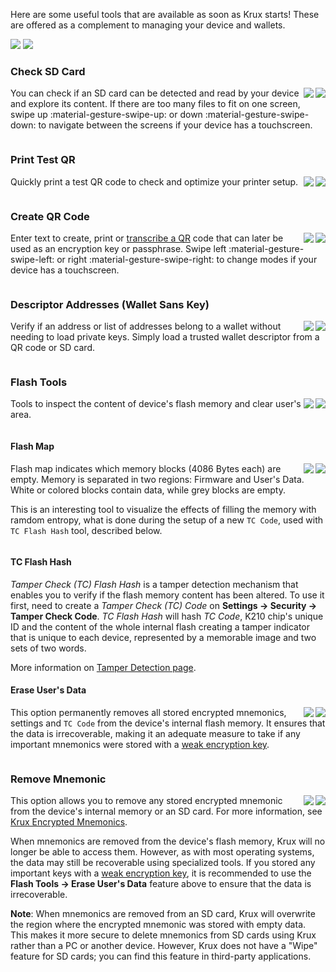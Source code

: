 Here are some useful tools that are available as soon as Krux starts! These are offered as a complement to managing your device and wallets.

<img src="../../../img/maixpy_amigo/tools-options-300.png" class="amigo">
<img src="../../../img/maixpy_m5stickv/tools-options-250.png" class="m5stickv">

### Check SD Card
<img src="../../../img/maixpy_m5stickv/check-sd-card-250.png" align="right" class="m5stickv">
<img src="../../../img/maixpy_amigo/check-sd-card-300.png" align="right" class="amigo">

You can check if an SD card can be detected and read by your device and explore its content. If there are too many files to fit on one screen, swipe up :material-gesture-swipe-up: or down :material-gesture-swipe-down: to navigate between the screens if your device has a touchscreen.

<div style="clear: both"></div>

### Print Test QR
<img src="../../../img/maixpy_m5stickv/print-test-qr-250.png" align="right" class="m5stickv">
<img src="../../../img/maixpy_amigo/print-test-qr-300.png" align="right" class="amigo">

Quickly print a test QR code to check and optimize your printer setup.

<div style="clear: both"></div>

### Create QR Code
<img src="../../../img/maixpy_m5stickv/create-qr-code-250.png" align="right" class="m5stickv">
<img src="../../../img/maixpy_amigo/create-qr-code-300.png" align="right" class="amigo">

Enter text to create, print or [transcribe a QR](./QR-transcript-tools.md) code that can later be used as an encryption key or passphrase. Swipe left :material-gesture-swipe-left: or right :material-gesture-swipe-right: to change modes if your device has a touchscreen.

<div style="clear: both"></div>

### Descriptor Addresses (Wallet Sans Key)
<img src="../../../img/maixpy_m5stickv/descriptor-addresses-250.png" align="right" class="m5stickv">
<img src="../../../img/maixpy_amigo/descriptor-addresses-300.png" align="right" class="amigo">

Verify if an address or list of addresses belong to a wallet without needing to load private keys. Simply load a trusted wallet descriptor from a QR code or SD card.

<div style="clear: both"></div>

### Flash Tools
<img src="../../../img/maixpy_m5stickv/flash-tools-250.png" align="right" class="m5stickv">
<img src="../../../img/maixpy_amigo/flash-tools-300.png" align="right" class="amigo">

Tools to inspect the content of device's flash memory and clear user's area.

<div style="clear: both"></div>

#### Flash Map
<img src="../../../img/maixpy_m5stickv/flash-map-250.png" align="right" class="m5stickv">
<img src="../../../img/maixpy_amigo/flash-map-300.png" align="right" class="amigo">

Flash map indicates which memory blocks (4086 Bytes each) are empty. Memory is separated in two regions: Firmware and User's Data. White or colored blocks contain data, while grey blocks are empty.

This is an interesting tool to visualize the effects of filling the memory with ramdom entropy, what is done during the setup of a new `TC Code`, used with `TC Flash Hash` tool, described below.

<div style="clear: both"></div>

#### TC Flash Hash
*Tamper Check (TC) Flash Hash* is a tamper detection mechanism that enables you to verify if the flash memory content has been altered. To use it first, need to create a *Tamper Check (TC) Code* on **Settings -> Security -> Tamper Check Code**.
*TC Flash Hash* will hash *TC Code*, K210 chip's unique ID and the content of the whole internal flash creating a tamper indicator that is unique to each device, represented by a memorable image and two sets of two words.

More information on [Tamper Detection page](tamper-detection.md).

#### Erase User's Data
<img src="../../../img/maixpy_m5stickv/erase-data-250.png" align="right" class="m5stickv">
<img src="../../../img/maixpy_amigo/erase-data-300.png" align="right" class="amigo">

This option permanently removes all stored encrypted mnemonics, settings and `TC Code` from the device's internal flash memory. It ensures that the data is irrecoverable, making it an adequate measure to take if any important mnemonics were stored with a [weak encryption key](https://www.hivesystems.com/blog/are-your-passwords-in-the-green).

<div style="clear: both"></div>

### Remove Mnemonic
<img src="../../../img/maixpy_m5stickv/load-mnemonic-storage-options-250.png" align="right" class="m5stickv">
<img src="../../../img/maixpy_amigo/load-mnemonic-storage-options-300.png" align="right" class="amigo">

This option allows you to remove any stored encrypted mnemonic from the device's internal memory or an SD card. For more information, see [Krux Encrypted Mnemonics](./encrypted-mnemonics.md).

When mnemonics are removed from the device's flash memory, Krux will no longer be able to access them. However, as with most operating systems, the data may still be recoverable using specialized tools. If you stored any important keys with a [weak encryption key](https://www.hivesystems.com/blog/are-your-passwords-in-the-green), it is recommended to use the **Flash Tools -> Erase User's Data** feature above to ensure that the data is irrecoverable.

**Note**: When mnemonics are removed from an SD card, Krux will overwrite the region where the encrypted mnemonic was stored with empty data. This makes it more secure to delete mnemonics from SD cards using Krux rather than a PC or another device. However, Krux does not have a "Wipe" feature for SD cards; you can find this feature in third-party applications.

<div style="clear: both"></div>